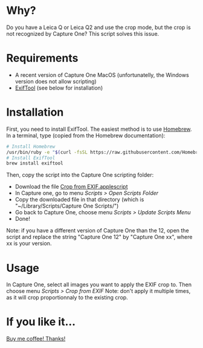 # Why?
Do you have a Leica Q or Leica Q2 and use the crop mode, but the crop is not recognized by Capture One?
This script solves this issue.

# Requirements
* A recent version of Capture One MacOS (unfortunatelly, the Windows version does not allow scripting)
* [ExifTool](https://sno.phy.queensu.ca/~phil/exiftool/) (see below for installation)

# Installation
First, you need to install ExifTool. The easiest method is to use [Homebrew](https://brew.sh/).
In a terminal, type (copied from the Homebrew documentation):
```bash
# Install Homebrew
/usr/bin/ruby -e "$(curl -fsSL https://raw.githubusercontent.com/Homebrew/install/master/install)"
# Install ExifTool
brew install exiftool
```

Then, copy the script into the Capture One scripting folder:
* Download the file [Crop from EXIF.applescript](https://raw.githubusercontent.com/bezineb5/c1-crop-from-exif/master/Crop%20from%20EXIF.applescript)
* In Capture one, go to menu *Scripts > Open Scripts Folder*
* Copy the downloaded file in that directory (which is  "~/Library/Scripts/Capture One Scripts/")
* Go back to Capture One, choose menu *Scripts > Update Scripts Menu*
* Done!

Note: if you have a different version of Capture One than the 12, open the script and replace the string "Capture One 12" by "Capture One xx", where xx is your version.

# Usage
In Capture One, select all images you want to apply the EXIF crop to. Then choose menu *Scripts > Crop from EXIF*
Note: don't apply it multiple times, as it will crop proportionnaly to the existing crop.

# If you like it...
[Buy me coffee! Thanks!](https://buymeacoff.ee/KJoYI9Dnz)
